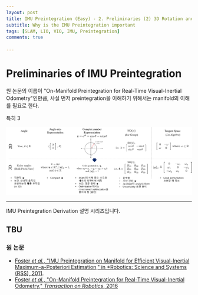```yaml
---
layout: post
title: IMU Preintegration (Easy) - 2. Preliminaries (2) 3D Rotation and Uncertainty
subtitle: Why is the IMU Preintegration important
tags: [SLAM, LIO, VIO, IMU, Preintegration]
comments: true

---
```


# Preliminaries of IMU Preintegration 

원 논문의 이름이 "On-Manifold Preintegration for Real-Time
Visual-Inertial Odometry"인만큼, 사실 
먼저 preintegration을 이해하기 위해서는 manifold의 이해를 필요로 한다.

특히 3

![](/img/rotation/overview.png)


---

IMU Preintegration Derivation 설명 시리즈입니다.

TBU
---


### 원 논문

* [Foster *et al.*, "IMU Preintegration on Manifold for Efficient
Visual-Inertial Maximum-a-Posteriori Estimation," in *Robotics: Science and Systems (RSS), 2011](http://www.roboticsproceedings.org/rss11/p06.pdf).
* [Foster *et al.*, "On-Manifold Preintegration for Real-Time
Visual-Inertial Odometry," *Transaction on Robotics*, 2016](https://rpg.ifi.uzh.ch/docs/TRO16_forster.pdf)
